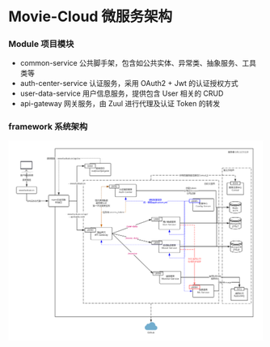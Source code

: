 # Movie-Cloud 微服务架构

### Module 项目模块

- common-service 公共脚手架，包含如公共实体、异常类、抽象服务、工具类等
- auth-center-service 认证服务，采用 OAuth2 + Jwt 的认证授权方式
- user-data-service 用户信息服务，提供包含 User 相关的 CRUD
- api-gateway 网关服务，由 Zuul 进行代理及认证 Token 的转发

### framework 系统架构

![系统架构图](https://github.com/luokaiii/movie-cloud/blob/master/image/%E7%B3%BB%E7%BB%9F%E6%9E%B6%E6%9E%84%E5%9B%BE.jpg)